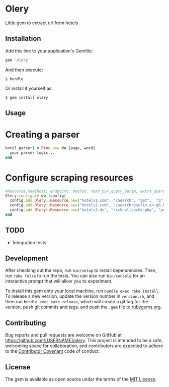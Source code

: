# Olery
Little gem to extract url from hotels

## Installation

Add this line to your application's Gemfile:

```ruby
gem 'olery'
```

And then execute:

    $ bundle

Or install it yourself as:

    $ gem install olery

## Usage

# Creating a parser
```ruby
hotel_parser1 = Proc.new do |page, word|
  your parser logic...
end
```

# Configure scraping resources
```ruby
#Resource.new(host, endpoint, method, text_box_query_param, extra_query_args, parser)
Olery.configure do |config|
  config.add Olery::Resource.new("hotels1.com", "/Search", "get",  "q", {}, hotel_parser1)
  config.add Olery::Resource.new("hotels2.com", "/searchresults.en-gb.html", "get", "ss", { si: "ai,co,ci,re,di" }, hotel_parser2)
  config.add Olery::Resource.new("hotels3.de", "/schnellsuche.php", "post", "query", hotel_parser3)
end
```
## TODO
 * Integration tests

## Development

After checking out the repo, run `bin/setup` to install dependencies. Then, run `rake false` to run the tests. You can also run `bin/console` for an interactive prompt that will allow you to experiment.

To install this gem onto your local machine, run `bundle exec rake install`. To release a new version, update the version number in `version.rb`, and then run `bundle exec rake release`, which will create a git tag for the version, push git commits and tags, and push the `.gem` file to [rubygems.org](https://rubygems.org).

## Contributing

Bug reports and pull requests are welcome on GitHub at https://github.com/[USERNAME]/olery. This project is intended to be a safe, welcoming space for collaboration, and contributors are expected to adhere to the [Contributor Covenant](contributor-covenant.org) code of conduct.


## License

The gem is available as open source under the terms of the [MIT License](http://opensource.org/licenses/MIT).

